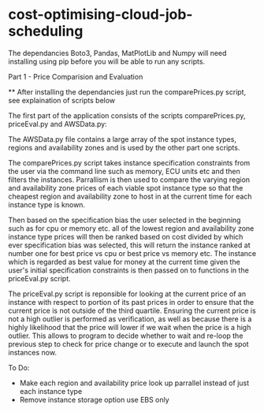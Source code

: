 # cost-optimising-cloud-job-scheduling

The dependancies Boto3, Pandas, MatPlotLib and Numpy will need installing using pip before you will be able to run any scripts.

Part 1 - Price Comparision and Evaluation

** After installing the dependancies just run the comparePrices.py script, see explaination of scripts below 

The first part of the application consists of the scripts comparePrices.py, priceEval.py and AWSData.py:

The AWSData.py file contains a large array of the spot instance types, regions and availability zones and is used by the other part one scripts.

The comparePrices.py script takes instance specification constraints from the user via the command line such as memory, ECU units etc and then filters the instances. Parrallism is then used to compare the varying region and availability zone prices of each viable spot instance type so that the cheapest region and availability zone to host in at the current time for each instance type is known.

Then based on the specification bias the user selected in the beginning such as for cpu or memory etc. all of the lowest region and availability zone instance type prices will then be ranked based on cost divided by which ever specification bias was selected, this will return the instance ranked at number one for best price vs cpu or best price vs memory etc. The instance which is regarded as best value for money at the current time given the user's initial specification constraints is then passed on to functions in the priceEval.py script.

The priceEval.py script is reponsible for looking at the current price of an instance with respect to portion of its past prices in order to ensure that the current price is not outside of the third quartile. Ensuring the current price is not a high outlier is performed as verification, as well as because there is a highly likelihood that the price will lower if we wait when the price is a high outlier. This allows to program to decide whether to wait and re-loop the previous step to check for price change or to execute and launch the spot instances now.

To Do:
- Make each region and availability price look up parrallel instead of just each instance type
- Remove instance storage option use EBS only
